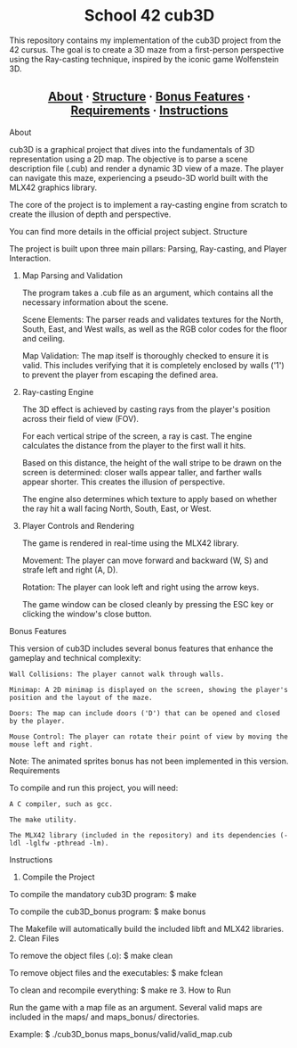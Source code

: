 <h1 align="center">School 42 cub3D</h1>

This repository contains my implementation of the cub3D project from the 42 cursus. The goal is to create a 3D maze from a first-person perspective using the Ray-casting technique, inspired by the iconic game Wolfenstein 3D.

<h2 align="center">
    <a href="#about">About</a>
    <span> · </span>
    <a href="#structure">Structure</a>
    <span> · </span>
<a href="#bonus-features">Bonus Features</a>
    <span> · </span>
    <a href="#requirements">Requirements</a>
    <span> · </span>
    <a href="#instructions">Instructions</a>
</h2>
About

cub3D is a graphical project that dives into the fundamentals of 3D representation using a 2D map. The objective is to parse a scene description file (.cub) and render a dynamic 3D view of a maze. The player can navigate this maze, experiencing a pseudo-3D world built with the MLX42 graphics library.

The core of the project is to implement a ray-casting engine from scratch to create the illusion of depth and perspective.

You can find more details in the official project subject.
Structure

The project is built upon three main pillars: Parsing, Ray-casting, and Player Interaction.
1. Map Parsing and Validation

    The program takes a .cub file as an argument, which contains all the necessary information about the scene.

    Scene Elements: The parser reads and validates textures for the North, South, East, and West walls, as well as the RGB color codes for the floor and ceiling.

    Map Validation: The map itself is thoroughly checked to ensure it is valid. This includes verifying that it is completely enclosed by walls ('1') to prevent the player from escaping the defined area.

2. Ray-casting Engine

    The 3D effect is achieved by casting rays from the player's position across their field of view (FOV).

    For each vertical stripe of the screen, a ray is cast. The engine calculates the distance from the player to the first wall it hits.

    Based on this distance, the height of the wall stripe to be drawn on the screen is determined: closer walls appear taller, and farther walls appear shorter. This creates the illusion of perspective.

    The engine also determines which texture to apply based on whether the ray hit a wall facing North, South, East, or West.

3. Player Controls and Rendering

    The game is rendered in real-time using the MLX42 library.

    Movement: The player can move forward and backward (W, S) and strafe left and right (A, D).

    Rotation: The player can look left and right using the arrow keys.

    The game window can be closed cleanly by pressing the ESC key or clicking the window's close button.

Bonus Features

This version of cub3D includes several bonus features that enhance the gameplay and technical complexity:

    Wall Collisions: The player cannot walk through walls.

    Minimap: A 2D minimap is displayed on the screen, showing the player's position and the layout of the maze.

    Doors: The map can include doors ('D') that can be opened and closed by the player.

    Mouse Control: The player can rotate their point of view by moving the mouse left and right.

Note: The animated sprites bonus has not been implemented in this version.
Requirements

To compile and run this project, you will need:

    A C compiler, such as gcc.

    The make utility.

    The MLX42 library (included in the repository) and its dependencies (-ldl -lglfw -pthread -lm).

Instructions
1. Compile the Project

To compile the mandatory cub3D program:
$ make

To compile the cub3D_bonus program:
$ make bonus

The Makefile will automatically build the included libft and MLX42 libraries.
2. Clean Files

To remove the object files (.o):
$ make clean

To remove object files and the executables:
$ make fclean

To clean and recompile everything:
$ make re
3. How to Run

Run the game with a map file as an argument. Several valid maps are included in the maps/ and maps_bonus/ directories.

Example:
$ ./cub3D_bonus maps_bonus/valid/valid_map.cub
